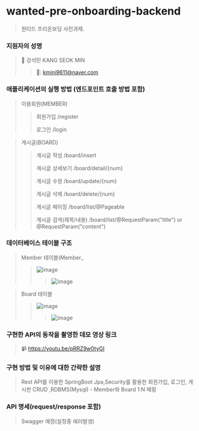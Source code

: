 # wanted-pre-onboarding-backend
>원티드 프리온보딩 사전과제.
### 지원자의 성명
  > 🧑 강석민 KANG SEOK MIN
  >> 📧: kmini9611@naver.com

### 애플리케이션의 실행 방법 (엔드포인트 호출 방법 포함)
> 이용회원(MEMBER)
> 
>> 회원가입 /register
>> 
>> 로그인  /login
>> 

> 게시글(BOARD)
>> 게시글 작성  /board/insert
>> 
>> 게시글 상세보기  /board/detail/{num}
>> 
>> 게시글 수정      /board/update/{num}
>> 
>> 게시글 삭제      /board/delete/{num}
>> 
>> 게시글 페이징    /board/list/@Pageable
>> 
>> 게시글 검색(제목/내용)      /board/list/@RequestParam("title") or @RequestParam("content")
### 데이터베이스 테이블 구조 
>Member 테이블(Member_
>>![image](https://github.com/mini1115/wanted-pre-onboarding-backend/assets/101314429/8351c0c4-478a-498b-8b50-42021c4e0c73)
>>> ![image](https://github.com/mini1115/wanted-pre-onboarding-backend/assets/101314429/795c6930-f4d1-4472-bd0e-944d6a630393)

>Board 테이블
>>![image](https://github.com/mini1115/wanted-pre-onboarding-backend/assets/101314429/c3a8d146-ea11-43b5-b682-a9efe7b07a47)
>>>  ![image](https://github.com/mini1115/wanted-pre-onboarding-backend/assets/101314429/0f322581-c8ba-42a0-974d-a039da500596)

### 구현한 API의 동작을 촬영한 데모 영상 링크
> 📹  https://youtu.be/pRRZ9w0tyGI
### 구현 방법 및 이유에 대한 간략한 설명
> Rest API를 이용한 SpringBoot Jpa,Security를 활용한 회원가입, 로그인, 게시판 CRUD ,RDBMS(Mysql) - Member와 Board 1:N 매핑
### API 명세(request/response 포함)
> Swagger 예정(설정중 에러발생)
